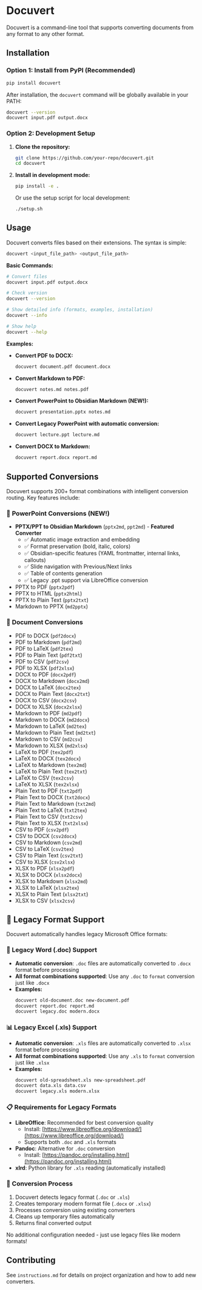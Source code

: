 # Docuvert

Docuvert is a command-line tool that supports converting documents from any format to any other format.

## Installation

### Option 1: Install from PyPI (Recommended)

```bash
pip install docuvert
```

After installation, the `docuvert` command will be globally available in your PATH:

```bash
docuvert --version
docuvert input.pdf output.docx
```

### Option 2: Development Setup

1.  **Clone the repository:**

    ```bash
    git clone https://github.com/your-repo/docuvert.git
    cd docuvert
    ```

2.  **Install in development mode:**

    ```bash
    pip install -e .
    ```

    Or use the setup script for local development:

    ```bash
    ./setup.sh
    ```

## Usage

Docuvert converts files based on their extensions. The syntax is simple:

```bash
docuvert <input_file_path> <output_file_path>
```

**Basic Commands:**

```bash
# Convert files
docuvert input.pdf output.docx

# Check version
docuvert --version

# Show detailed info (formats, examples, installation)
docuvert --info

# Show help
docuvert --help
```

**Examples:**

-   **Convert PDF to DOCX:**

    ```bash
    docuvert document.pdf document.docx
    ```

-   **Convert Markdown to PDF:**

    ```bash
    docuvert notes.md notes.pdf
    ```

-   **Convert PowerPoint to Obsidian Markdown (NEW!):**

    ```bash
    docuvert presentation.pptx notes.md
    ```

-   **Convert Legacy PowerPoint with automatic conversion:**

    ```bash
    docuvert lecture.ppt lecture.md
    ```

-   **Convert DOCX to Markdown:**

    ```bash
    docuvert report.docx report.md
    ```

## Supported Conversions

Docuvert supports 200+ format combinations with intelligent conversion routing. Key features include:

### 🎯 **PowerPoint Conversions (NEW!)**
-   **PPTX/PPT to Obsidian Markdown** (`pptx2md`, `ppt2md`) - **Featured Converter**
    - ✅ Automatic image extraction and embedding
    - ✅ Format preservation (bold, italic, colors)
    - ✅ Obsidian-specific features (YAML frontmatter, internal links, callouts)
    - ✅ Slide navigation with Previous/Next links
    - ✅ Table of contents generation
    - ✅ Legacy .ppt support via LibreOffice conversion
-   PPTX to PDF (`pptx2pdf`)
-   PPTX to HTML (`pptx2html`)
-   PPTX to Plain Text (`pptx2txt`)
-   Markdown to PPTX (`md2pptx`)

### 📄 **Document Conversions**

-   PDF to DOCX (`pdf2docx`)
-   PDF to Markdown (`pdf2md`)
-   PDF to LaTeX (`pdf2tex`)
-   PDF to Plain Text (`pdf2txt`)
-   PDF to CSV (`pdf2csv`)
-   PDF to XLSX (`pdf2xlsx`)
-   DOCX to PDF (`docx2pdf`)
-   DOCX to Markdown (`docx2md`)
-   DOCX to LaTeX (`docx2tex`)
-   DOCX to Plain Text (`docx2txt`)
-   DOCX to CSV (`docx2csv`)
-   DOCX to XLSX (`docx2xlsx`)
-   Markdown to PDF (`md2pdf`)
-   Markdown to DOCX (`md2docx`)
-   Markdown to LaTeX (`md2tex`)
-   Markdown to Plain Text (`md2txt`)
-   Markdown to CSV (`md2csv`)
-   Markdown to XLSX (`md2xlsx`)
-   LaTeX to PDF (`tex2pdf`)
-   LaTeX to DOCX (`tex2docx`)
-   LaTeX to Markdown (`tex2md`)
-   LaTeX to Plain Text (`tex2txt`)
-   LaTeX to CSV (`tex2csv`)
-   LaTeX to XLSX (`tex2xlsx`)
-   Plain Text to PDF (`txt2pdf`)
-   Plain Text to DOCX (`txt2docx`)
-   Plain Text to Markdown (`txt2md`)
-   Plain Text to LaTeX (`txt2tex`)
-   Plain Text to CSV (`txt2csv`)
-   Plain Text to XLSX (`txt2xlsx`)
-   CSV to PDF (`csv2pdf`)
-   CSV to DOCX (`csv2docx`)
-   CSV to Markdown (`csv2md`)
-   CSV to LaTeX (`csv2tex`)
-   CSV to Plain Text (`csv2txt`)
-   CSV to XLSX (`csv2xlsx`)
-   XLSX to PDF (`xlsx2pdf`)
-   XLSX to DOCX (`xlsx2docx`)
-   XLSX to Markdown (`xlsx2md`)
-   XLSX to LaTeX (`xlsx2tex`)
-   XLSX to Plain Text (`xlsx2txt`)
-   XLSX to CSV (`xlsx2csv`)

## 🔄 Legacy Format Support

Docuvert automatically handles legacy Microsoft Office formats:

### 📝 Legacy Word (.doc) Support
- **Automatic conversion**: `.doc` files are automatically converted to `.docx` format before processing
- **All format combinations supported**: Use any `.doc` to `format` conversion just like `.docx`
- **Examples:**
  ```bash
  docuvert old-document.doc new-document.pdf
  docuvert report.doc report.md
  docuvert legacy.doc modern.docx
  ```

### 📊 Legacy Excel (.xls) Support  
- **Automatic conversion**: `.xls` files are automatically converted to `.xlsx` format before processing
- **All format combinations supported**: Use any `.xls` to `format` conversion just like `.xlsx`
- **Examples:**
  ```bash
  docuvert old-spreadsheet.xls new-spreadsheet.pdf
  docuvert data.xls data.csv
  docuvert legacy.xls modern.xlsx
  ```

### 📋 Requirements for Legacy Formats
- **LibreOffice**: Recommended for best conversion quality
  - Install: [https://www.libreoffice.org/download/](https://www.libreoffice.org/download/)
  - Supports both `.doc` and `.xls` formats
- **Pandoc**: Alternative for `.doc` conversion
  - Install: [https://pandoc.org/installing.html](https://pandoc.org/installing.html)
- **xlrd**: Python library for `.xls` reading (automatically installed)

### 🔧 Conversion Process
1. Docuvert detects legacy format (`.doc` or `.xls`)
2. Creates temporary modern format file (`.docx` or `.xlsx`)
3. Processes conversion using existing converters  
4. Cleans up temporary files automatically
5. Returns final converted output

No additional configuration needed - just use legacy files like modern formats!

## Contributing

See `instructions.md` for details on project organization and how to add new converters.